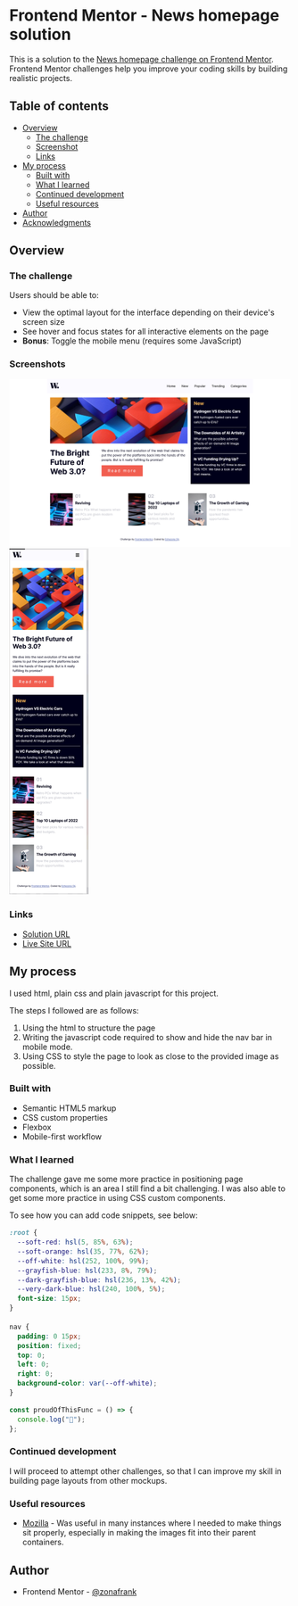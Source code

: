 # Frontend Mentor - News homepage solution

This is a solution to the [News homepage challenge on Frontend Mentor](https://www.frontendmentor.io/challenges/news-homepage-H6SWTa1MFl). Frontend Mentor challenges help you improve your coding skills by building realistic projects.

## Table of contents

- [Overview](#overview)
  - [The challenge](#the-challenge)
  - [Screenshot](#screenshot)
  - [Links](#links)
- [My process](#my-process)
  - [Built with](#built-with)
  - [What I learned](#what-i-learned)
  - [Continued development](#continued-development)
  - [Useful resources](#useful-resources)
- [Author](#author)
- [Acknowledgments](#acknowledgments)

## Overview

### The challenge

Users should be able to:

- View the optimal layout for the interface depending on their device's screen size
- See hover and focus states for all interactive elements on the page
- **Bonus**: Toggle the mobile menu (requires some JavaScript)

### Screenshots

![Desktop view](./assets/images/screenshot-homepage.png)
![Mobile view](./assets/images/screenshot-mobile-homepage.png)

### Links

- [Solution URL](https://github.com/zonafrank/frontendmentor-news-homepage)
- [Live Site URL](https://zonafrank.github.io/frontendmentor-news-homepage/)

## My process

I used html, plain css and plain javascript for this project.

The steps I followed are as follows:

1. Using the html to structure the page
1. Writing the javascript code required to show and hide the nav bar in mobile mode.
1. Using CSS to style the page to look as close to the provided image as possible.

### Built with

- Semantic HTML5 markup
- CSS custom properties
- Flexbox
- Mobile-first workflow

### What I learned

The challenge gave me some more practice in positioning page components, which is an area I still find a bit challenging.
I was also able to get some more practice in using CSS custom components.

To see how you can add code snippets, see below:

```css
:root {
  --soft-red: hsl(5, 85%, 63%);
  --soft-orange: hsl(35, 77%, 62%);
  --off-white: hsl(252, 100%, 99%);
  --grayfish-blue: hsl(233, 8%, 79%);
  --dark-grayfish-blue: hsl(236, 13%, 42%);
  --very-dark-blue: hsl(240, 100%, 5%);
  font-size: 15px;
}

nav {
  padding: 0 15px;
  position: fixed;
  top: 0;
  left: 0;
  right: 0;
  background-color: var(--off-white);
}
```

```js
const proudOfThisFunc = () => {
  console.log("🎉");
};
```

### Continued development

I will proceed to attempt other challenges, so that I can improve my skill in building page layouts from other mockups.

### Useful resources

- [Mozilla](https://developer.mozilla.org/en-US/docs/Web/CSS) - Was useful in many instances where I needed to make things sit properly, especially in making the images fit into their parent containers.

## Author

- Frontend Mentor - [@zonafrank](https://www.frontendmentor.io/profile/zonafrank)
